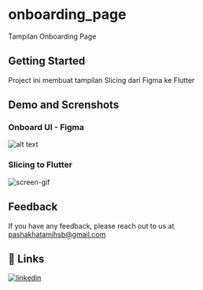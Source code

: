 # onboarding_page

Tampilan Onboarding Page

## Getting Started

Project ini membuat tampilan Slicing dari Figma ke Flutter

## Demo and Screnshots

### Onboard UI - Figma

![alt text](https://raw.github.com/Pashakhatamihasibuan/Slicing-OnboardingUI/blob/main/Onboarding%20UI.jpg?raw=true)

### Slicing to Flutter

![screen-gif](https://raw.github.com/Pashakhatamihasibuan/Slicing-OnboardingUI/blob/main/Onboarding%20UI.gif)

## Feedback

If you have any feedback, please reach out to us at <pashakhatamihsb@gmail.com>

## 🔗 Links

[![linkedin](https://img.shields.io/badge/linkedin-0A66C2?style=for-the-badge&logo=linkedin&logoColor=white)](https://www.linkedin.com/in/pashakhatamihsb/)
